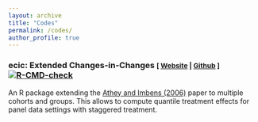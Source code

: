 ```yaml
---
layout: archive
title: "Codes"
permalink: /codes/
author_profile: true
---
```


### ecic: Extended Changes-in-Changes <small>[ <a href="https://frederickluser.github.io/ecic/">Website</a> | <a href="https://github.com/frederickluser/ecic/">Github</a> ]</small>  [![R-CMD-check](https://github.com/frederickluser/ecic/actions/workflows/R-CMD-check.yaml/badge.svg)](https://github.com/frederickluser/ecic/actions/workflows/R-CMD-check.yaml)

An R package extending the <a href="https://doi.org/10.1111/j.1468-0262.2006.00668.x">Athey and Imbens (2006)</a> paper to multiple cohorts and groups. This allows to compute quantile treatment effects for panel data settings with staggered treatment.


